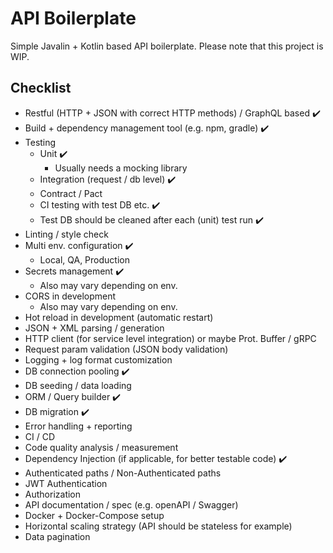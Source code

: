 # API Boilerplate

Simple Javalin + Kotlin based API boilerplate. Please note that this project is WIP.

## Checklist

- Restful (HTTP + JSON with correct HTTP methods) / GraphQL based ✔️
- Build + dependency management tool (e.g. npm, gradle) ✔️
- Testing
  - Unit ✔️
    - Usually needs a mocking library
  - Integration (request / db level) ✔️ 
  - Contract / Pact
  - CI testing with test DB etc. ✔️
  - Test DB should be cleaned after each (unit) test run ✔️
- Linting / style check
- Multi env. configuration ✔️
  - Local, QA, Production
- Secrets management ✔️
  - Also may vary depending on env.
- CORS in development
  - Also may vary depending on env.
- Hot reload in development (automatic restart)
- JSON + XML parsing / generation
- HTTP client (for service level integration) or maybe Prot. Buffer / gRPC
- Request param validation (JSON body validation)
- Logging + log format customization
- DB connection pooling ✔️
- DB seeding / data loading
- ORM / Query builder ✔️
- DB migration ✔️
- Error handling + reporting
- CI / CD
- Code quality analysis / measurement
- Dependency Injection (if applicable, for better testable code) ✔️
- Authenticated paths / Non-Authenticated paths
- JWT Authentication
- Authorization
- API documentation / spec (e.g. openAPI / Swagger)
- Docker + Docker-Compose setup
- Horizontal scaling strategy (API should be stateless for example)
- Data pagination

